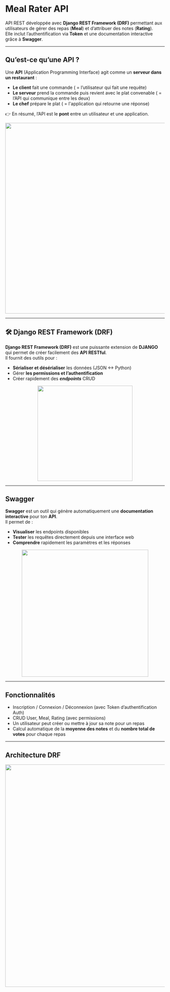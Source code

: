# Meal Rater API

API REST développée avec **Django REST Framework (DRF)** permettant aux utilisateurs de gérer des repas (**Meal**) et d’attribuer des notes (**Rating**).  
Elle inclut l’authentification via **Token** et une documentation interactive grâce à **Swagger**.

---

## Qu’est-ce qu’une API ?  

Une **API** (Application Programming Interface) agit comme un **serveur dans un restaurant** :  

- **Le client** fait une commande ( = l’utilisateur qui fait une requête)  
- **Le serveur** prend la commande puis revient avec le plat convenable ( = l’API qui communique entre les deux) 
- **Le chef** prépare le plat ( = l'application qui retourne une réponse)   

👉 En résumé, l’API est le **pont** entre un utilisateur et une application.  

<p align="center">
  <img src="https://voyager.postman.com/illustration/diagram-what-is-an-api-postman-illustration.svg" width="600">
</p>

---

## 🛠️ Django REST Framework (DRF)  

**Django REST Framework (DRF)** est une puissante extension de **DJANGO** qui permet de créer facilement des **API RESTful**.  
Il fournit des outils pour :  

- **Sérialiser et désérialiser** les données (JSON <-> Python)  
- Gérer **les permissions et l’authentification**
- Créer rapidement des ***endpoints*** CRUD  

<p align="center">
  <img src="https://www.django-rest-framework.org/img/logo.png" width="300">
</p>

---

## Swagger  

**Swagger** est un outil qui génère automatiquement une **documentation interactive** pour ton **API**.  
Il permet de :  

- **Visualiser** les endpoints disponibles  
- **Tester** les requêtes directement depuis une interface web  
- **Comprendre** rapidement les paramètres et les réponses  

<p align="center">
  <img src="https://miro.medium.com/v2/resize:fit:1400/1*kiRZQkovNoVCTAW4rB7oVQ.png" width="400">
</p>

---

## Fonctionnalités

- Inscription / Connexion / Déconnexion (avec Token d’authentification Auth)
- CRUD User, Meal, Rating (avec permissions)
- Un utilisateur peut créer ou mettre à jour sa note pour un repas
- Calcul automatique de la **moyenne des notes** et du **nombre total de votes** pour chaque repas

---

## Architecture DRF

<p align="center">
  <img src="https://miro.medium.com/1*UTCLKbdQmnyywpPqa6aNkw.png" width="700">
</p>

